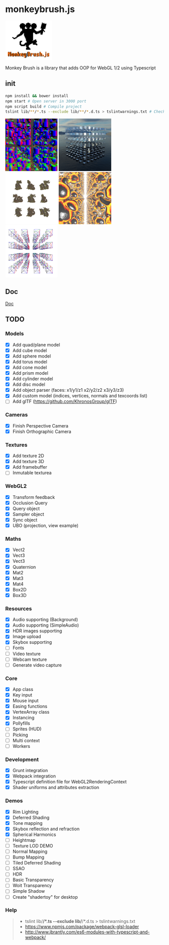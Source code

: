 # monkeybrush.js
![Logo](logo.png)

Monkey Brush is a library that adds OOP for WebGL 1/2 using Typescript

## init
```bash
npm install && bower install
npm start # Open server in 3000 port
npm script build # Compile project
tslint lib/**/*.ts --exclude lib/**/*.d.ts > tslintwarnings.txt # Check TSlint rules
```
<div style="width: 100%">
    <img src="descarga.png" width="33%" />
    <img src="descarga (1).png" width="33%" />
    <img src="descarga (2).png" width="33%" />
    <img src="descarga (3).png" width="33%" />
    <img src="descarga (4).png" width="33%" />
</div>

## Doc
<a href="./tutorials.md">Doc</a>

## TODO

### Models
- [x] Add quad/plane model
- [x] Add cube model
- [x] Add sphere model
- [x] Add torus model
- [x] Add cone model
- [x] Add prism model
- [x] Add cylinder model
- [x] Add disc model
- [x] Add object parser (faces: x1/y1/z1 x2/y2/z2 x3/y3/z3)
- [x] Add custom model (indices, vertices, normals and texcoords list)
- [ ] Add glTF (https://github.com/KhronosGroup/glTF)

### Cameras
- [x] Finish Perspective Camera
- [x] Finish Orthographic Camera

### Textures
- [x] Add texture 2D
- [x] Add texture 3D
- [x] Add framebuffer
- [ ] Inmutable texturea

### WebGL2
- [x] Transform feedback
- [x] Occlusion Query
- [x] Query object
- [x] Sampler object
- [x] Sync object
- [x] UBO (projection, view example)

### Maths
- [x] Vect2
- [x] Vect3
- [x] Vect3
- [x] Quaternion
- [x] Mat2
- [x] Mat3
- [x] Mat4
- [x] Box2D
- [x] Box3D

### Resources
- [x] Audio supporting (Background)
- [x] Audio supporting (SimpleAudio)
- [x] HDR images supporting
- [x] Image upload
- [x] Skybox supporting
- [ ] Fonts
- [ ] Video texture
- [ ] Webcam texture
- [ ] Generate video capture

### Core
- [x] App class
- [x] Key input
- [x] Mouse input
- [x] Easing functions
- [x] VertexArray class
- [x] Instancing
- [x] Pollyfills
- [ ] Sprites (HUD)
- [ ] Picking
- [ ] Multi context
- [ ] Workers

### Development
- [x] Grunt integration
- [x] Webpack integration
- [x] Typescript definition file for WebGL2RenderingContext
- [x] Shader uniforms and attributes extraction

### Demos
- [x] Rim Lighting
- [x] Deferred Shading
- [x] Tone mapping
- [x] Skybox reflection and refraction
- [x] Spherical Harmonics
- [ ] Heightmap
- [ ] Texture LOD DEMO
- [ ] Normal Mapping
- [ ] Bump Mapping
- [ ] Tiled Deferred Shading
- [ ] SSAO
- [ ] HDR
- [ ] Basic Transparency
- [ ] Woit Transparency
- [ ] Simple Shadow
- [ ] Create "shadertoy" for desktop

### Help
> - tslint lib/**/*.ts --exclude lib/**/*.d.ts > tslintwarnings.txt
> - https://www.npmjs.com/package/webpack-glsl-loader
> - http://www.jbrantly.com/es6-modules-with-typescript-and-webpack/
